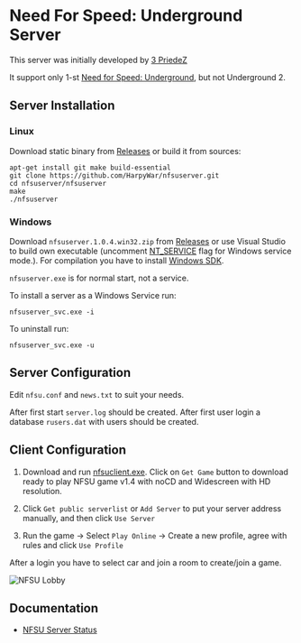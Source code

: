 
# Need For Speed: Underground Server

This server was initially developed by [3 PriedeZ](http://3priedez.net)

It support only 1-st [Need for Speed: Underground](https://en.wikipedia.org/wiki/Need_for_Speed:_Underground), but not Underground 2.

## Server Installation

### Linux

Download static binary from [Releases](https://github.com/HarpyWar/nfsuserver/releases) or build it from sources:

```
apt-get install git make build-essential
git clone https://github.com/HarpyWar/nfsuserver.git
cd nfsuserver/nfsuserver
make
./nfsuserver
```

### Windows

Download `nfsuserver.1.0.4.win32.zip` from [Releases](https://github.com/HarpyWar/nfsuserver/releases) or use Visual Studio to build own executable (uncomment [NT_SERVICE](https://github.com/HarpyWar/nfsuserver/blob/master/nfsuserver/win_nix.h#L5) flag for Windows service mode.). For compilation you have to install [Windows SDK](https://developer.microsoft.com/en-us/windows/downloads/windows-10-sdk/).

`nfsuserver.exe` is for normal start, not a service.

To install a server as a Windows Service run:
```
nfsuserver_svc.exe -i
```
To uninstall run:
```
nfsuserver_svc.exe -u
```




## Server Configuration

Edit `nfsu.conf` and `news.txt` to suit your needs.

After first start `server.log` should be created. After first user login a database `rusers.dat` with users should be created.


## Client Configuration

1. Download and run [nfsuclient.exe](https://github.com/HarpyWar/nfsuserver/releases/download/client/nfsuclient.exe). Click on `Get Game` button to download ready to play NFSU game v1.4 with noCD and Widescreen with HD resolution.

2. Click `Get public serverlist` or `Add Server` to put your server address manually, and then click `Use Server`

3. Run the game &rarr; Select `Play Online` &rarr; Create a new profile, agree with rules and click `Use Profile`

After a login you have to select car and join a room to create/join a game.

![NFSU Lobby](http://i.imgur.com/ntGM3VF.jpg)


## Documentation

* [NFSU Server Status](https://github.com/HarpyWar/nfsuserver/wiki/NFSU-Server-Status)

